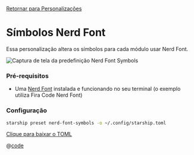 [Retornar para Personalizações](./README.md#nerd-font-symbols)

# Símbolos Nerd Font

Essa personalização altera os símbolos para cada módulo usar Nerd Font.

![Captura de tela da predefinição Nerd Font Symbols](/presets/img/nerd-font-symbols.png)

### Pré-requisitos

- Uma [Nerd Font](https://www.nerdfonts.com/) instalada e funcionando no seu terminal (o exemplo utiliza Fira Code Nerd Font)

### Configuração

```sh
starship preset nerd-font-symbols -o ~/.config/starship.toml
```

[Clique para baixar o TOML](/presets/toml/nerd-font-symbols.toml)

@[code](../../.vuepress/public/presets/toml/nerd-font-symbols.toml)
